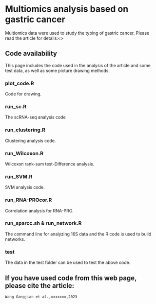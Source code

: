 # Multiomics analysis based on gastric cancer
Multiomics data were used to study the typing of gastric cancer. Please read the article for details:<>

## Code availability
This page includes the code used in the analysis of the article and some test data, as well as some picture drawing methods.

### plot_code.R
Code for drawing.
### run_sc.R
The scRNA-seq analysis code
### run_clustering.R
Clustering analysis code.
### run_Wilcoxon.R
Wilcoxon rank-sum test-Difference analysis.
### run_SVM.R
SVM analysis code.
### run_RNA-PROcor.R
Correlation analysis for RNA-PRO.
### run_sparcc.sh & run_network.R
The command line for analyzing 16S data and the R code is used to build networks.
### test
The data in the test folder can be used to test the above code.

## If you have used code from this web page, please cite the article:
```
Wang Gangjian et al.,xxxxxxx,2023
```
